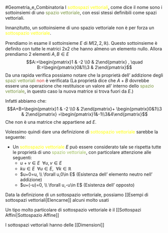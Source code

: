 #Geometria_e_Combinatoria 
I <font color="#ffff00">sottospazi vettoriali</font>, come dice il nome sono i sottoinsiemi di uno<font color="#76923c"> spazio vettoriale</font>, con essi stessi definibili come spazi vettoriali.

Innanzitutto, un sottoinsieme di uno spazio vettoriale non è per forza un <font color="#ffff00">sottospazio vettoriale</font>.

Prendiamo in esame il sottoinsieme $E$ di $M(2,2,\mathbb{R})$.
Questo sottoinsieme è definito con tutte le matrici 2x2 che hanno almeno un elemento nullo.
Allora prendiamo 2 elementi $A,B\in E$ 
$$A:=\begin{pmatrix}1 & -2 \\0 & 2\end{pmatrix} , \quad B:=\begin{pmatrix}0&1\\3 & 2\end{pmatrix}$$
Da una rapida verifica possiamo notare che la proprietà dell’ addizione degli <font color="#76923c">spazi vettoriali</font> <font color="#d83931">non</font> è verificata
(La proprietà dice che $A+B$ dovrebbe essere una operazione che restituisce un valore all’ interno dello <font color="#76923c">spazio vettoriale</font>, in questo caso la nuova matrice si trova fuori da $E$.)

Infatti abbiamo che: $$A+B=\begin{pmatrix}1 & -2 \\0 & 2\end{pmatrix}+ \begin{pmatrix}0&1\\3 & 2\end{pmatrix} =\begin{pmatrix}1&-1\\3&4\end{pmatrix}$$
Che non è una matrice che appartiene ad $E$.

Volessimo quindi dare una definizione di <font color="#ffff00">sottospazio vettoriale</font> sarebbe la seguente:

- Un <font color="#ffff00">sottospazio vettoriale</font> $E$ può essere considerato tale se rispetta tutte le proprietà di uno <font color="#9bbb59">spazio vettoriale</font>, con particolare attenzione alle seguenti:
  - $u+v\in E \ \ \forall u,v\in E$
  - $ku\in E \ \ \forall u\in E, \ \ \forall k\in\mathbb{R}$
  - $u+0=u, \\ \forall u,0\in E$ (Esistenza dell’ elemento neutro nell’ addizione)
  - $u+(-u)=0, \\ \forall u,-u\in E$ (Esistenza dell’ opposto)

Data la definizione di un sottospazio vettoriale, possiamo [[Esempi di sottospazi vettoriali|Elencarne]] alcuni molto usati

Un tipo molto particolare  di sottospazio vettoriale è il [[Sottospazi Affini|Sottospazio Affine]]

I sottospazi vettoriali hanno delle [[Dimensioni]]